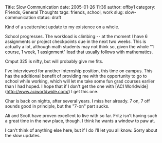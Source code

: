 Title: Slow Communication
date: 2005-01-26 11:36
author: offby1
category: Friends, General Thoughts
tags: friends, school, work
slug: slow-communication
status: draft

Kind of a scattershot update to my existence on a whole.

School progresses. The workload is climbing \-- at the moment I have 6 assignments or project checkpoints due in the next two weeks. This is actually a lot, although math students may not think so, given the whole "1 course, 1 week, 1 assignment" load that usually follows with mathematics.

Cmput 325 is nifty, but will probably give me fits.

I've interviewed for another internship position, this time on campus. This has the additional benefit of providing me with the opportunity to go to school while working, which will let me take some fun grad courses earlier than I had hoped. I hope that if I don't get the one with \[ACI Worldwide\](<http://www.aciworldwide.com/>) I get this one.

Char is back on nights, after several years. I miss her already. 7 on, 7 off sounds good in principle, but the "7-on" part sucks.

Ali and Scott have proven excellent to live with so far. Fritz isn't having such a great time in the new place, though. I think he wants a window to paw at.

I can't think of anything else here, but if I do I'll let you all know. Sorry about the slow updates.
